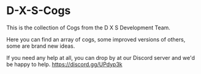 # D-X-S-Cogs
This is the collection of Cogs from the D X S Development Team.

Here you can find an array of cogs, some improved versions of others, some are brand new ideas.

If you need any help at all, you can drop by at our Discord server and we'd be happy to help.
https://discord.gg/UPdyp3k
